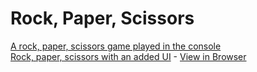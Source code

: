 # Rock, Paper, Scissors

<a href="https://github.com/jnwright/rock-paper-scissors/blob/master/console.html">A rock, paper, scissors game played in the console</a><br>
<a href="https://github.com/jnwright/rock-paper-scissors/blob/master/index.html">Rock, paper, scissors with an added UI</a> - <a href="https://pensive-kare-1d3e1e.netlify.com/" target="_blank">View in Browser</a>
